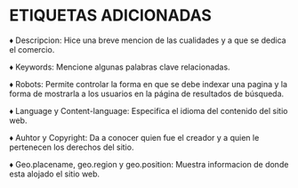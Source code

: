 # ETIQUETAS ADICIONADAS

♦ Descripcion:
    Hice una breve mencion de las cualidades y a que se dedica el comercio.

♦ Keywords:
    Mencione algunas palabras clave relacionadas.

♦ Robots:
    Permite controlar la forma en que se debe indexar una pagina y la forma de mostrarla a los usuarios en la página de resultados de búsqueda.

♦ Language y Content-language:
    Especifica el idioma del contenido del sitio web.

♦ Auhtor y Copyright:
    Da a conocer quien fue el creador y a quien le pertenecen los derechos del sitio.

♦ Geo.placename, geo.region y geo.position:
    Muestra informacion de donde esta alojado el sitio web.
